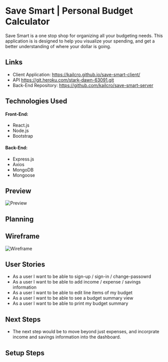 # Save Smart | Personal Budget Calculator
Save Smart is a one stop shop for organizing all your budgeting needs. This application is is designed to help you visualize your spending, and get a better understanding of where your dollar is going.

## Links
- Client Application: <https://kailcro.github.io/save-smart-client/>
- API <https://git.heroku.com/stark-dawn-63091.git>
- Back-End Repository: <https://github.com/kailcro/save-smart-server>

## Technologies Used
#### Front-End:
- React.js
- Node.js
- Bootstrap

#### Back-End:
- Express.js
- Axios
- MongoDB
- Mongoose

## Preview
![Preview](https://i.imgur.com/xv20G4I.png)
## Planning

## Wireframe
![Wireframe](https://i.imgur.com/JXwwOv6.png)

## User Stories
- As a user I want to be able to sign-up / sign-in / change-passowrd
- As a user I want to be able to add income / expense / savings information
- As a user I want to be able to edit line items of my budget
- As a user I want to be able to see a budget summary view
- As a user I want to be able to print my budget summary

## Next Steps
- The next step would be to move beyond just expenses, and incorprate income and savings information into the dashboard.

## Setup Steps
